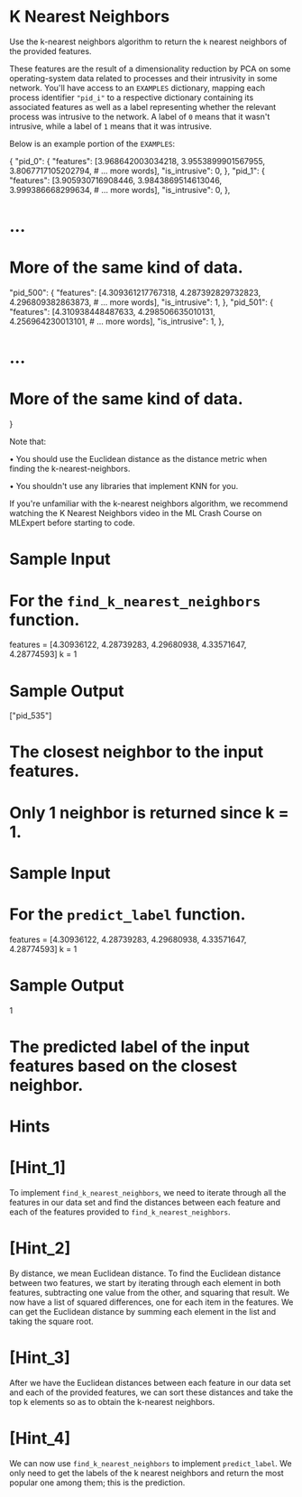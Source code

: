 # K Nearest Neighbors

  Use the k-nearest neighbors algorithm to return the `k` nearest
  neighbors of the provided features.

  These features are the result of a dimensionality reduction by PCA on some
  operating-system data related to processes and their intrusivity in some
  network. You'll have access to an `EXAMPLES` dictionary, mapping
  each process identifier `"pid_i"` to a respective dictionary
  containing its associated features as well as a label representing whether the
  relevant process was intrusive to the network. A label of `0` means
  that it wasn't intrusive, while a label of `1` means that it was intrusive.

  Below is an example portion of the `EXAMPLES`:

{
  "pid_0": {
    "features": [3.968642003034218, 3.9553899901567955, 3.8067717105202794, # ... more words],
    "is_intrusive": 0,
  }, 
  "pid_1": {
    "features": [3.905930716908446, 3.9843869514613046, 3.999386668299634, # ... more words],
    "is_intrusive": 0,
  }, 
  # ...
  # More of the same kind of data.
  "pid_500": {
    "features": [4.309361217767318, 4.287392829732823, 4.296809382863873, # ... more words],
    "is_intrusive": 1,
  },
  "pid_501": {
    "features": [4.310938448487633, 4.298506635010131, 4.256964230013101, # ... more words],
    "is_intrusive": 1,
  },
  # ...
  # More of the same kind of data.
}

  Note that:

  • You should use the Euclidean distance as the distance metric when finding
    the k-nearest-neighbors.

  • You shouldn't use any libraries that implement KNN for you.

  If you're unfamiliar with the k-nearest neighbors algorithm, we recommend
  watching the K Nearest Neighbors video in the ML Crash Course on MLExpert
  before starting to code.

# Sample Input

# For the `find_k_nearest_neighbors` function.
features = [4.30936122, 4.28739283, 4.29680938, 4.33571647, 4.28774593]
k = 1

# Sample Output

["pid_535"]
# The closest neighbor to the input features.
# Only 1 neighbor is returned since k = 1.

# Sample Input

# For the `predict_label` function.
features = [4.30936122, 4.28739283, 4.29680938, 4.33571647, 4.28774593]
k = 1

# Sample Output

1
# The predicted label of the input features based on the closest neighbor.

# Hints

# [Hint_1]

  To implement `find_k_nearest_neighbors`, we need to iterate through
  all the features in our data set and find the distances between each feature
  and each of the features provided to `find_k_nearest_neighbors`. 

# [Hint_2]

  By distance, we mean Euclidean distance. To find the Euclidean distance
  between two features, we start by iterating through each element in both
  features, subtracting one value from the other, and squaring that result. We
  now have a list of squared differences, one for each item in the features. We
  can get the Euclidean distance by summing each element in the list and taking
  the square root.

# [Hint_3]

  After we have the Euclidean distances between each feature in our data set and
  each of the provided features, we can sort these distances and take the top k
  elements so as to obtain the k-nearest neighbors.

# [Hint_4]

  We can now use `find_k_nearest_neighbors` to implement `predict_label`. We 
  only need to get the labels of the k nearest neighbors and return the most 
  popular one among them; this is the prediction.
